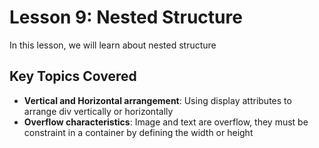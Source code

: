 # Lesson 9: Nested Structure

In this lesson, we will learn about nested structure

## Key Topics Covered

- **Vertical and Horizontal arrangement**: Using display attributes to arrange div vertically or horizontally
- **Overflow characteristics**: Image and text are overflow, they must be constraint in a container by defining the width or height
